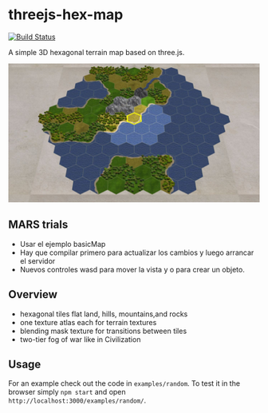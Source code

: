 # threejs-hex-map

[![Build Status](https://travis-ci.org/Bunkerbewohner/threejs-hex-map.svg?branch=master)](https://travis-ci.org/Bunkerbewohner/threejs-hex-map)

A simple 3D hexagonal terrain map based on three.js.

![Screenshot](examples/basicMap/screenshot.jpg)

## MARS trials
* Usar el ejemplo basicMap
* Hay que compilar primero para actualizar los cambios y luego arrancar el servidor
* Nuevos controles wasd para mover la vista y o para crear un objeto.


## Overview

* hexagonal tiles  flat land, hills, mountains,and rocks
* one texture atlas each for terrain textures
* blending mask texture for transitions between tiles
* two-tier fog of war like in Civilization

## Usage

For an example check out the code in `examples/random`. To test it in the browser
simply `npm start` and open `http://localhost:3000/examples/random/`.
